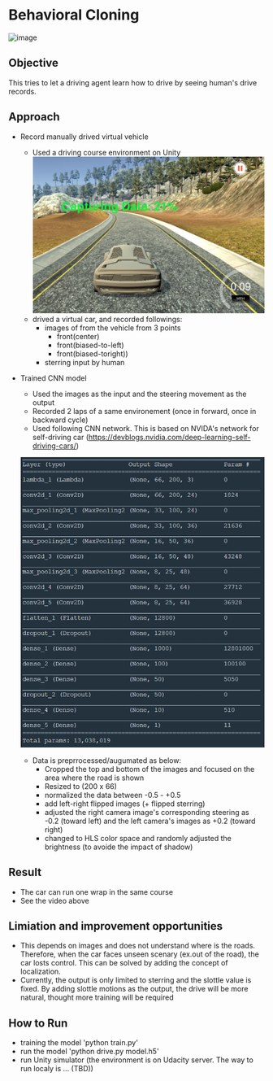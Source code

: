# Behavioral Cloning


![image](./images/run1.gif)


## Objective 

This tries to let a driving agent learn how to drive by seeing human's drive records. 


## Approach

- Record manually drived virtual vehicle
    - Used a driving course environment on Unity
    ![image](./images/human_drive.png)
    - drived a virtual car, and recorded followings:
        -  images of from the vehicle from 3 points 
            -  front(center)
            -  front(biased-to-left)
            -  front(biased-toright))
        -  sterring input by human
- Trained CNN model 
    - Used the images as the input and the steering movement as the output
    - Recorded 2 laps of a same environement (once in forward, once in backward cycle)
    - Used following CNN network. This is based on NVIDA's network for self-driving car  (https://devblogs.nvidia.com/deep-learning-self-driving-cars/)

    ![image](./images/network.png)


    - Data is preprrocessed/augumated as below:
        - Cropped the top and bottom of the images and focused on the area where the road is shown
        - Resized to (200 x 66) 
        - normalized the data between -0.5 - +0.5 
        - add left-right flipped images (+ flipped sterring)
        - adjusted the right camera image's corresponding steering as -0.2 (toward left) and the left camera's images as +0.2 (toward right) 
        - changed to HLS color space and randomly adjusted the brightness (to avoide the impact of shadow) 
    
## Result 

- The car can run one wrap in the same course 
- See the video above

## Limiation and improvement opportunities
- This depends on images and does not understand where is the roads. Therefore, when the car faces unseen scenary (ex.out of the road), the car losts control. This can be solved by adding the concept of localization.  
- Currently, the output is only limited to sterring and the slottle value is fixed. By adding slottle motions as the output, the drive will be more natural, thought more training will be required

## How to Run 

- training the model 'python train.py'
- run the model 'python drive.py model.h5'
- run Unity simulator (the environment is on Udacity server. The way to run localy is ... (TBD))